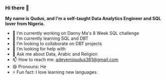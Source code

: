 ### Hi there 👋
**My name is Qudus, and I'm a self-taught Data Analytics Engineer and SQL lover from Nigeria.**

- 🔭 I’m currently working on Danny Ma's 8 Week SQL challenge
- 🌱 I’m currently learning SQL and DBT
- 👯 I’m looking to collaborate on DBT projects
- 🤔 I’m looking for help with 
- 💬 Ask me about Data, Arabic and Religion
- 📫 How to reach me: adeyemiqudus361@gmail.com
- 😄 Pronouns: He
- ⚡ Fun fact: I love learning new languages

